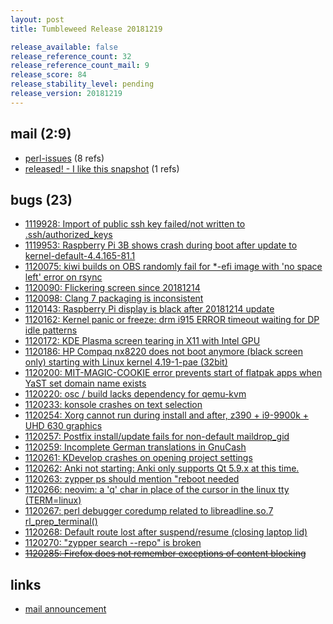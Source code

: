 ```yaml
---
layout: post
title: Tumbleweed Release 20181219

release_available: false
release_reference_count: 32
release_reference_count_mail: 9
release_score: 84
release_stability_level: pending
release_version: 20181219
---
```


## mail (2:9)

- [perl-issues](https://lists.opensuse.org/opensuse-factory/2018-12/msg00151.html) (8 refs)
- [released! - I like this snapshot](https://lists.opensuse.org/opensuse-factory/2018-12/msg00154.html) (1 refs)

## bugs (23)

<!--more-->

- [1119928: Import of public ssh key failed/not written to .ssh/authorized_keys](https://bugzilla.opensuse.org/show_bug.cgi?id=1119928)
- [1119953: Raspberry Pi 3B shows crash during boot after update to kernel-default-4.4.165-81.1](https://bugzilla.opensuse.org/show_bug.cgi?id=1119953)
- [1120075: kiwi builds on OBS randomly fail for *-efi image with 'no space left' error on rsync](https://bugzilla.opensuse.org/show_bug.cgi?id=1120075)
- [1120090: Flickering screen since 20181214](https://bugzilla.opensuse.org/show_bug.cgi?id=1120090)
- [1120098: Clang 7 packaging is inconsistent](https://bugzilla.opensuse.org/show_bug.cgi?id=1120098)
- [1120143: Raspberry Pi display is black after 20181214 update](https://bugzilla.opensuse.org/show_bug.cgi?id=1120143)
- [1120162: Kernel panic or freeze: drm i915 ERROR timeout waiting for DP idle patterns](https://bugzilla.opensuse.org/show_bug.cgi?id=1120162)
- [1120172: KDE Plasma screen tearing in X11 with Intel GPU](https://bugzilla.opensuse.org/show_bug.cgi?id=1120172)
- [1120186: HP Compaq nx8220 does not boot anymore (black screen only) starting with Linux kernel 4.19-1-pae (32bit)](https://bugzilla.opensuse.org/show_bug.cgi?id=1120186)
- [1120200: MIT-MAGIC-COOKIE error prevents start of flatpak apps when YaST set domain name exists](https://bugzilla.opensuse.org/show_bug.cgi?id=1120200)
- [1120220: osc / build lacks dependency for qemu-kvm](https://bugzilla.opensuse.org/show_bug.cgi?id=1120220)
- [1120233: konsole crashes on text selection](https://bugzilla.opensuse.org/show_bug.cgi?id=1120233)
- [1120254: Xorg cannot run during install and after, z390 + i9-9900k + UHD 630 graphics](https://bugzilla.opensuse.org/show_bug.cgi?id=1120254)
- [1120257: Postfix install/update fails for non-default maildrop_gid](https://bugzilla.opensuse.org/show_bug.cgi?id=1120257)
- [1120259: Incomplete German translations in GnuCash](https://bugzilla.opensuse.org/show_bug.cgi?id=1120259)
- [1120261: KDevelop crashes on opening project settings](https://bugzilla.opensuse.org/show_bug.cgi?id=1120261)
- [1120262: Anki not starting: Anki only supports Qt 5.9.x at this time.](https://bugzilla.opensuse.org/show_bug.cgi?id=1120262)
- [1120263: zypper ps should mention "reboot needed](https://bugzilla.opensuse.org/show_bug.cgi?id=1120263)
- [1120266: neovim: a 'q' char in place of the cursor in the linux tty (TERM=linux)](https://bugzilla.opensuse.org/show_bug.cgi?id=1120266)
- [1120267: perl debugger coredump related to libreadline.so.7 rl_prep_terminal()](https://bugzilla.opensuse.org/show_bug.cgi?id=1120267)
- [1120268: Default route lost after suspend/resume (closing laptop lid)](https://bugzilla.opensuse.org/show_bug.cgi?id=1120268)
- [1120270: "zypper search --repo" is broken](https://bugzilla.opensuse.org/show_bug.cgi?id=1120270)
- ~~[1120285: Firefox does not remember exceptions of content blocking](https://bugzilla.opensuse.org/show_bug.cgi?id=1120285)~~



## links

- [mail announcement](https://lists.opensuse.org/opensuse-factory/2018-12/msg00148.html)
